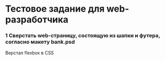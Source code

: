 Тестовое задание для web-разработчика
==========================================



### 1	Сверстать web-страницу, состоящую из шапки и футера, согласно макету bank.psd


Верстал flexbox в CSS






